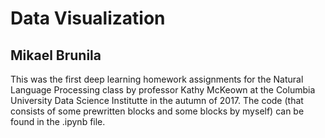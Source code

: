 # Data Visualization
## Mikael Brunila

This was the first deep learning homework assignments for the Natural Language Processing class by professor Kathy McKeown at the Columbia University Data Science Institutte in the autumn of 2017. The code (that consists of some prewritten blocks and some blocks by myself) can be found in the .ipynb file. 